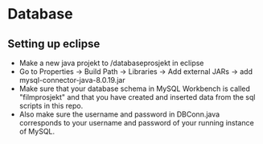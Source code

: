 # Database

## Setting up eclipse
* Make a new java projekt to /databaseprosjekt in eclipse
* Go to Properties -> Build Path -> Libraries -> Add external JARs -> add mysql-connector-java-8.0.19.jar
* Make sure that your database schema in MySQL Workbench is called "filmprosjekt" and that you have created and inserted data from the sql scripts in this repo.
* Also make sure the username and password in DBConn.java corresponds to your username and password of your running instance of MySQL.
